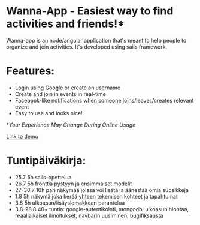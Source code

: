 # Wanna-App - Easiest way to find activities and friends!*

Wanna-app is an node/angular application that's meant to help people to organize and join activities. It's developed using sails framework.

# Features:
* Login using Google or create an username
* Create and join in events in real-time
* Facebook-like notifications when someone joins/leaves/creates relevant event
* Easy to use and looks nice!

**Your Experience May Change During Online Usage*

[Link to demo](http://www.aurinkokuu.me:1337)

# Tuntipäiväkirja:
* 25.7 5h sails-opettelua
* 26.7 5h fronttia pystyyn ja ensimmäiset modelit
* 27-30.7 10h pari näkymää joissa voi lisätä ja äänestää omia suosikkeja
* 1.8 5h näkymä joka kerää yhteen tekemisen kohteet ja tapahtumat
* 3.8 5h ulkoasun/lisäyslomakkeen parantelua
* 3.8-28.8 40+ tuntia: google-autentikointi, mongodb, ulkoasun hiontaa, reaaliaikaiset ilmoitukset, navbarin uusiminen, bugifiksausta